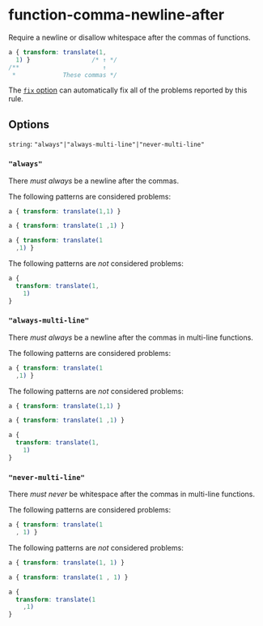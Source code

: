 # function-comma-newline-after

Require a newline or disallow whitespace after the commas of functions.

<!-- prettier-ignore -->
```css
a { transform: translate(1,
  1) }                 /* ↑ */
/**                       ↑
 *             These commas */
```

The [`fix` option](../../../docs/user-guide/usage/options.md#fix) can automatically fix all of the problems reported by this rule.

## Options

`string`: `"always"|"always-multi-line"|"never-multi-line"`

### `"always"`

There _must always_ be a newline after the commas.

The following patterns are considered problems:

<!-- prettier-ignore -->
```css
a { transform: translate(1,1) }
```

<!-- prettier-ignore -->
```css
a { transform: translate(1 ,1) }
```

<!-- prettier-ignore -->
```css
a { transform: translate(1
  ,1) }
```

The following patterns are _not_ considered problems:

<!-- prettier-ignore -->
```css
a {
  transform: translate(1,
    1)
}
```

### `"always-multi-line"`

There _must always_ be a newline after the commas in multi-line functions.

The following patterns are considered problems:

<!-- prettier-ignore -->
```css
a { transform: translate(1
  ,1) }
```

The following patterns are _not_ considered problems:

<!-- prettier-ignore -->
```css
a { transform: translate(1,1) }
```

<!-- prettier-ignore -->
```css
a { transform: translate(1 ,1) }
```

<!-- prettier-ignore -->
```css
a {
  transform: translate(1,
    1)
}
```

### `"never-multi-line"`

There _must never_ be whitespace after the commas in multi-line functions.

The following patterns are considered problems:

<!-- prettier-ignore -->
```css
a { transform: translate(1
  , 1) }
```

The following patterns are _not_ considered problems:

<!-- prettier-ignore -->
```css
a { transform: translate(1, 1) }
```

<!-- prettier-ignore -->
```css
a { transform: translate(1 , 1) }
```

<!-- prettier-ignore -->
```css
a {
  transform: translate(1
    ,1)
}
```

